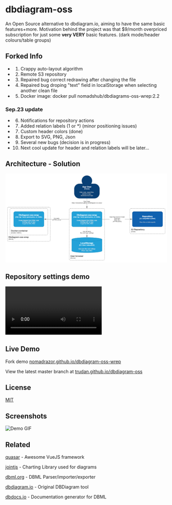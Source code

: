
# dbdiagram-oss

An Open Source alternative to dbdiagram.io, aiming to have the same basic features+more. Motivation behind the project was that $9/month overpriced subscription for just some **very VERY** basic features. (dark mode/header colours/table groups)

## Forked Info

+ 1. Crappy auto-layout algorithm
+ 2. Remote S3 repository
+ 3. Repaired bug correct redrawing after changing the file
+ 4. Repaired bug droping "text" field in localStorage when selecting another clean file
+ 5. Docker image:  docker pull nomadshub/dbdiagrams-oss-wrep:2.2

### Sep.23 update
+ 6. Notifications for repository actions
+ 7. Added relation labels (1 or *) (minor positioning issues)
+ 7. Custom header colors (done)
+ 8. Export to SVG, PNG, Json
+ 9. Several new bugs (decision is in progress)
+ 10. Next cool update for header and relation labels will be later...

## Architecture - Solution

![Arch](https://raw.githubusercontent.com/NomadRazor/dbdiagram-oss-wrep/master/.github/media/arch.png)

## Repository settings demo

![Arch](https://raw.githubusercontent.com/NomadRazor/dbdiagram-oss-wrep/master/.github/media/repo_demo.mp4)

## Live Demo

Fork demo [nomadrazor.github.io/dbdiagram-oss-wrep](https://nomadrazor.github.io/dbdiagram-oss-wrep/)

View the latest master branch at [trudan.github.io/dbdiagram-oss](https://trudan.github.io/dbdiagram-oss/)




## License

[MIT](https://choosealicense.com/licenses/mit/)


## Screenshots

![Demo GIF](https://raw.githubusercontent.com/TruDan/dbdiagram-oss/master/.github/media/demo.gif)


## Related

[quasar](https://quasar.dev/) - Awesome VueJS framework

[jointjs](https://github.com/clientIO/joint) - Charting Library used for diagrams

[dbml.org](https://www.dbml.org/home/) - DBML Parser/importer/exporter

[dbdiagram.io](https://dbdiagram.io/home) - Original DBDiagram tool

[dbdocs.io](https://dbdocs.io/) - Documentation generator for DBML


